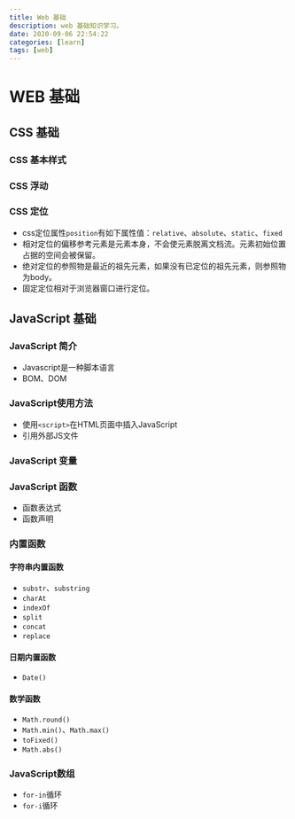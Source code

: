 ```yaml
---
title: Web 基础
description: web 基础知识学习。
date: 2020-09-06 22:54:22
categories: [learn]
tags: [web]
---
```


# WEB 基础

## CSS 基础

### CSS 基本样式

### CSS 浮动

### CSS 定位

* css定位属性`position`有如下属性值：`relative`、`absolute`、`static`、`fixed`
* 相对定位的偏移参考元素是元素本身，不会使元素脱离文档流。元素初始位置占据的空间会被保留。
* 绝对定位的参照物是最近的祖先元素，如果没有已定位的祖先元素，则参照物为body。
* 固定定位相对于浏览器窗口进行定位。

## JavaScript 基础

### JavaScript 简介

* Javascript是一种脚本语言
* BOM、DOM

### JavaScript使用方法

* 使用`<script>`在HTML页面中插入JavaScript
* 引用外部JS文件

### JavaScript 变量

### JavaScript 函数

* 函数表达式
* 函数声明

### 内置函数

#### 字符串内置函数

* `substr`、`substring`
* `charAt`
* `indexOf`
* `split`
* `concat`
* `replace`

#### 日期内置函数

* `Date()`

#### 数学函数

* `Math.round()`
* `Math.min()`、`Math.max()`
* `toFixed()`
* `Math.abs()`

### JavaScript数组

* `for-in`循环
* `for-i`循环
